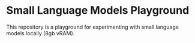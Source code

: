 # Small Language Models Playground

This repository is a playground for experimenting with small language models locally (8gb vRAM). 

